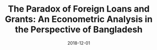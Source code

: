 ---
title: "The Paradox of Foreign Loans and Grants: An Econometric Analysis in the Perspective of Bangladesh"
collection: publications
permalink: /publication/2018-12-01-foreign-loans-paradox
excerpt: >
  <strong>Research Highlight & PhD Alignment</strong><br><br>
  Foreign aid, in the form of loans and grants, is intended to spur economic growth in developing nations. However, its actual impact can be complex and sometimes counterintuitive. This study investigates this "paradox" through an econometric analysis of the Bangladeshi economy, exploring the nuanced and sometimes contradictory effects of different forms of foreign aid on key economic indicators.<br><br>
  Our findings highlight that the effectiveness of foreign aid is not uniform; its impact depends heavily on its form (loans vs. grants) and the macroeconomic context in which it is received. This provides a more granular understanding for policymakers seeking to optimize the benefits of international financial assistance.<br><br>
  This early work was foundational in building my skills in econometric modeling and analyzing large-scale economic data. While focused on macroeconomics, the core research design—analyzing the impact of external capital inflows on a domestic economy—is conceptually similar to research in accounting that examines the impact of foreign investment on firm behavior and reporting. It prepared me for the rigorous quantitative analysis required in a top-tier PhD program.
date: 2018-12-01
venue: 'Dhaka University Journal of Business Studies, Vol. 39, No. 3, pp. 51-66'
paperurl: '/files/pdf/research/Loan.pdf'
gscholar_id: 'https://scholar.google.com/citations?view_op=view_citation&hl=en&user=3-AfcGcAAAAJ&sortby=pubdate&citation_for_view=3-AfcGcAAAAJ:u5HHmVD_uO8C' #<-- Google Scholar entry not readily available
gscholar_citations: ''
citation: 'Kamal, Y., & Islam, M. S. (2018). &quot;The Paradox of Foreign Loans and Grants: An Econometric Analysis in the Perspective of Bangladesh.&quot; <i>Dhaka University Journal of Business Studies</i>, Vol. 39, No. 3, pp. 51-66.'
---